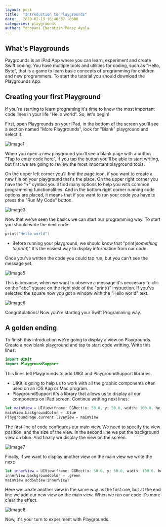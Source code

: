 ```yaml
---
layout: post
title:  "Introduction to Playgrounds"
date:   2020-02-19 16:46:37 -0600
categories: playgrounds
author: Yocoyani Ehecatzin Pérez Ayala
---
```


## What's Playgrounds
Paygrounds is an iPad App where you can learn, experiment and create Swift coding. You have multiple tools and utilities for coding, such as "Hello, Byte", that is a game to learn basic concepts of programming for children and new programmers. To start the tutorial you should download the Playgrounds App.

## Creating your first Playground
If you´re starting to learn programing it's time to know the most important code lines in your life "Hello world". So, let's begin! 

First, open Playgrounds on your iPad, in the bottom of the screen you'll see a section named "More Playgrounds", look for "Blank" playground and select it.

![Image1](https://i.imgur.com/BE55gfO.png)

When you open a new playground you'll see a blank page with a button "Tap to enter code here", if you tap the button you'll be able to start writing, but first we are going to review the most important playground tools.

On the upper left corner you'll find the page icon, if you want to create a new file on your playground that's the place. On the upper right corner you have the "+" symbol you'll find many options to help you with common programming functionalities. And in the bottom right corner running code options are placed, it means that if you want to run your code you have to press the "Run My Code"  button. 

![Image3](https://i.imgur.com/er9IBb4.jpg)

Now that we've seen the basics we can start our programming way. To start you should write the next code:
 ``` swift
print("Hello world")
 ```

* Before running your playground, we should know that "print(*something to print*)" it's the easiest way to display information from our code.

Once you've written the code you could tap run, but you can't see the message yet.

![Image5](https://i.imgur.com/XO92PRD.png)

This is because, when we want to observe a message it's neccesary to clic on  the "abc" square on the right side of the "print()" instruction. If you've selected the square now you got a window with the "Hello world" text.

![Image6](https://i.imgur.com/5JOxoZT.png)

Congratulations! Now you're starting your Swift Programming way.

## A golden ending
To finish this introduction we're going to display a view on Playgrounds. Create a new blank playground and tap to start code writting. Write this lines:

```swift
import UIKit
import PlaygroundSupport
```

This lines tell Playgrounds to  add UIKit and PlaygroundSupport libraries.
* UIKit is going to help us to work with all the graphic components often used on an iOS App or Mac program.
* PlaygroundSupport it's a library that allows us to display all our components on iPad screen.
Continue writting next lines:

```swift
let mainView = UIView(frame: CGRect(x: 50.0, y: 50.0, width: 100.0. height: 100.0))
mainView.backgroundColor = .blue
PlaygroundPage.current.liveView = mainView
```
The first line of code configures our main view. We need to specify  the view position, and the size of the view. In the second line we put the background view on blue. And finally we display the view on the screen.

![Image7](https://i.imgur.com/WqRLKsw.png)

Finally, if we want to display another view on the main view we write the next:

 ```swift
let innerView = UIView(frame: CGRect(x: 50.0, y: 50.0, width: 100.0. height: 100.0))
innerView.backgroundColor = .green
mainView.addSubiew(innerView)
 ```
Here we create another view in the same way as the first one, but at the end line we add our new view on the main view. When we run our code it's more clear the effect.

![Image8](https://i.imgur.com/ptjRn90.png)

Now, it's your turn to experiment with Playgrounds.

 

